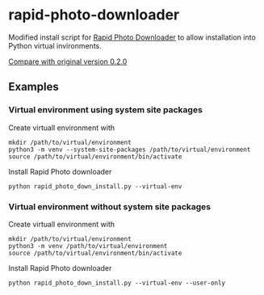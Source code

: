 # rapid-photo-downloader
Modified install script for [Rapid Photo Downloader](http://www.damonlynch.net/rapid/index.html)
to allow installation into Python virtual invironments.

[Compare with original version 0.2.0](https://github.com/palto42/rapid-photo-downloader/compare/3264ea48092d738cd5db16a4039dbcf104809d17...master)

## Examples
### Virtual environment using system site packages
Create virtuall environment with
```
mkdir /path/to/virtual/environment
python3 -m venv --system-site-packages /path/to/virtual/environment
source /path/to/virtual/environment/bin/activate
```
Install Rapid Photo downloader
```
python rapid_photo_down_install.py --virtual-env
```

### Virtual environment without system site packages

Create virtuall environment with
```
mkdir /path/to/virtual/environment
python3 -m venv /path/to/virtual/environment
source /path/to/virtual/environment/bin/activate
```
Install Rapid Photo downloader
```
python rapid_photo_down_install.py --virtual-env --user-only
```

